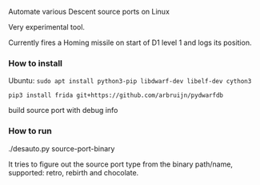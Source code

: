 Automate various Descent source ports on Linux

Very experimental tool.

Currently fires a Homing missile on start of D1 level 1 and logs its
position.

### How to install

Ubuntu: `sudo apt install python3-pip libdwarf-dev libelf-dev cython3`

`pip3 install frida git+https://github.com/arbruijn/pydwarfdb`

build source port with debug info

### How to run

./desauto.py source-port-binary

It tries to figure out the source port type from the binary path/name,
supported: retro, rebirth and chocolate.
